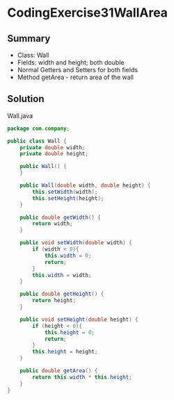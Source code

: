# CodingExercise31WallArea

## Summary
* Class: Wall
* Fields: width and height; both double
* Normal Getters and Setters for both fields
* Method getArea - return area of the wall

## Solution
Wall.java
```java
package com.company;

public class Wall {
    private double width;
    private double height;

    public Wall() {
    }

    public Wall(double width, double height) {
        this.setWidth(width);
        this.setHeight(height);
    }

    public double getWidth() {
        return width;
    }

    public void setWidth(double width) {
        if (width < 0){
            this.width = 0;
            return;
        }
        this.width = width;
    }

    public double getHeight() {
        return height;
    }

    public void setHeight(double height) {
        if (height < 0){
            this.height = 0;
            return;
        }
        this.height = height;
    }

    public double getArea() {
        return this.width * this.height;
    }
}
```
